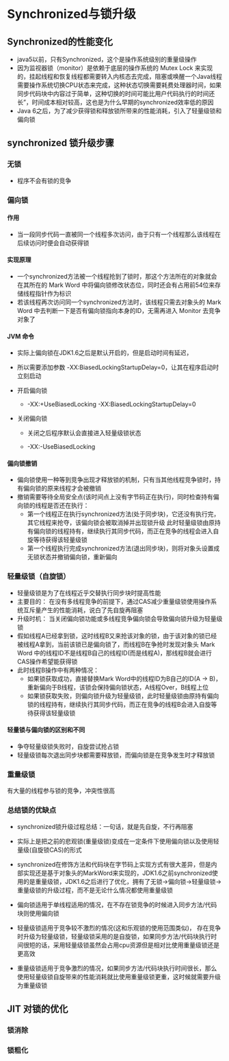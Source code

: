 # Synchronized与锁升级

## Synchronized的性能变化

- java5以前，只有Synchronized，这个是操作系统级别的重量级操作
- 因为监视器锁（monitor）是依赖于底层的操作系统的 Mutex Lock 来实现的，挂起线程和恢复线程都需要转入内核态去完成，阻塞或唤醒一个Java线程需要操作系统切换CPU状态来完成，这种状态切换需要耗费处理器时间，如果同步代码块中内容过于简单，这种切换的时间可能比用户代码执行的时间还长”，时间成本相对较高，这也是为什么早期的synchronized效率低的原因
- Java 6之后，为了减少获得锁和释放锁所带来的性能消耗，引入了轻量级锁和偏向锁

## synchronized 锁升级步骤

### 无锁

- 程序不会有锁的竞争

### 偏向锁

#### 作用

- 当一段同步代码一直被同一个线程多次访问，由于只有一个线程那么该线程在后续访问时便会自动获得锁

#### 实现原理

- 一个synchronized方法被一个线程抢到了锁时，那这个方法所在的对象就会在其所在的 Mark Word 中将偏向锁修改状态位，同时还会有占用前54位来存储线程指针作为标识
- 若该线程再次访问同一个synchronized方法时，该线程只需去对象头的 Mark Word 中去判断一下是否有偏向锁指向本身的ID，无需再进入 Monitor 去竞争对象了

#### JVM 命令

* 实际上偏向锁在JDK1.6之后是默认开启的，但是启动时间有延迟，

* 所以需要添加参数 -XX:BiasedLockingStartupDelay=0，让其在程序启动时立刻启动

* 开启偏向锁

  - -XX:+UseBiasedLocking -XX:BiasedLockingStartupDelay=0

* 关闭偏向锁

  - 关闭之后程序默认会直接进入轻量级锁状态

  - -XX:-UseBiasedLocking

#### 偏向锁撤销

- 偏向锁使用一种等到竞争出现才释放锁的机制，只有当其他线程竞争锁时，持有偏向锁的原来线程才会被撤销
- 撤销需要等待全局安全点(该时间点上没有字节码正在执行)，同时检查持有偏向锁的线程是否还在执行： 
  - 第一个线程正在执行synchronized方法(处于同步块)，它还没有执行完，其它线程来抢夺，该偏向锁会被取消掉并出现锁升级
    此时轻量级锁由原持有偏向锁的线程持有，继续执行其同步代码，而正在竞争的线程会进入自旋等待获得该轻量级锁
  - 第一个线程执行完成synchronized方法(退出同步块)，则将对象头设置成无锁状态并撤销偏向锁，重新偏向

### 轻量级锁（自旋锁）

- 轻量级锁是为了在线程近乎交替执行同步块时提高性能
- 主要目的： 在没有多线程竞争的前提下，通过CAS减少重量级锁使用操作系统互斥量产生的性能消耗，说白了先自旋再阻塞
- 升级时机： 当关闭偏向锁功能或多线程竞争偏向锁会导致偏向锁升级为轻量级锁
- 假如线程A已经拿到锁，这时线程B又来抢该对象的锁，由于该对象的锁已经被线程A拿到，当前该锁已是偏向锁了，而线程B在争抢时发现对象头 Mark Word 中的线程ID不是线程B自己的线程ID(而是线程A)，那线程B就会进行CAS操作希望能获得锁
- 此时线程B操作中有两种情况：
  - 如果锁获取成功，直接替换Mark Word中的线程ID为B自己的ID(A → B)，重新偏向于B线程，该锁会保持偏向锁状态，A线程Over，B线程上位
  - 如果锁获取失败，则偏向锁升级为轻量级锁，此时轻量级锁由原持有偏向锁的线程持有，继续执行其同步代码，而正在竞争的线程B会进入自旋等待获得该轻量级锁

#### 轻量锁与偏向锁的区别和不同

- 争夺轻量级锁失败时，自旋尝试抢占锁
- 轻量级锁每次退出同步块都需要释放锁，而偏向锁是在竞争发生时才释放锁

### 重量级锁

有大量的线程参与锁的竞争，冲突性很高

### 总结锁的优缺点

- synchronized锁升级过程总结：一句话，就是先自旋，不行再阻塞
- 实际上是把之前的悲观锁(重量级锁)变成在一定条件下使用偏向锁以及使用轻量级(自旋锁CAS)的形式
- synchronized在修饰方法和代码块在字节码上实现方式有很大差异，但是内部实现还是基于对象头的MarkWord来实现的，JDK1.6之前synchronized使用的是重量级锁，JDK1.6之后进行了优化，拥有了无锁->偏向锁->轻量级锁->重量级锁的升级过程，而不是无论什么情况都使用重量级锁

- 偏向锁适用于单线程适用的情况，在不存在锁竞争的时候进入同步方法/代码块则使用偏向锁
- 轻量级锁适用于竞争较不激烈的情况(这和乐观锁的使用范围类似)， 存在竞争时升级为轻量级锁，轻量级锁采用的是自旋锁，如果同步方法/代码块执行时间很短的话，采用轻量级锁虽然会占用cpu资源但是相对比使用重量级锁还是更高效
- 重量级锁适用于竞争激烈的情况，如果同步方法/代码块执行时间很长，那么使用轻量级锁自旋带来的性能消耗就比使用重量级锁更重，这时候就需要升级为重量级锁

## JIT 对锁的优化

### 锁消除

### 锁粗化